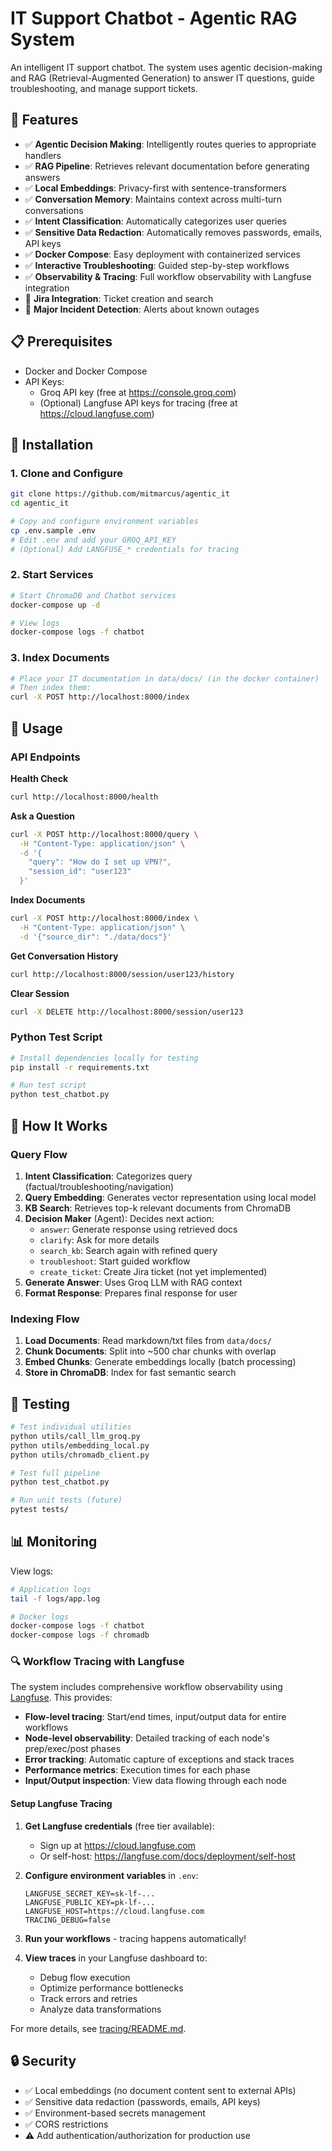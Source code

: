 # IT Support Chatbot - Agentic RAG System

An intelligent IT support chatbot.
The system uses agentic decision-making and RAG (Retrieval-Augmented Generation) to answer IT questions, guide troubleshooting, and manage support tickets.

## 🚀 Features

- ✅ **Agentic Decision Making**: Intelligently routes queries to appropriate handlers
- ✅ **RAG Pipeline**: Retrieves relevant documentation before generating answers
- ✅ **Local Embeddings**: Privacy-first with sentence-transformers
- ✅ **Conversation Memory**: Maintains context across multi-turn conversations
- ✅ **Intent Classification**: Automatically categorizes user queries
- ✅ **Sensitive Data Redaction**: Automatically removes passwords, emails, API keys
- ✅ **Docker Compose**: Easy deployment with containerized services
- ✅ **Interactive Troubleshooting**: Guided step-by-step workflows
- ✅ **Observability & Tracing**: Full workflow observability with Langfuse integration
- 🚧 **Jira Integration**: Ticket creation and search
- 🚧 **Major Incident Detection**: Alerts about known outages

## 📋 Prerequisites

- Docker and Docker Compose
- API Keys:
  - Groq API key (free at https://console.groq.com)
  - (Optional) Langfuse API keys for tracing (free at https://cloud.langfuse.com)

## 🔧 Installation

### 1. Clone and Configure

```bash
git clone https://github.com/mitmarcus/agentic_it
cd agentic_it

# Copy and configure environment variables
cp .env.sample .env
# Edit .env and add your GROQ_API_KEY
# (Optional) Add LANGFUSE_* credentials for tracing
```

### 2. Start Services

```bash
# Start ChromaDB and Chatbot services
docker-compose up -d

# View logs
docker-compose logs -f chatbot
```

### 3. Index Documents

```bash
# Place your IT documentation in data/docs/ (in the docker container)
# Then index them:
curl -X POST http://localhost:8000/index
```

## 📝 Usage

### API Endpoints

**Health Check**

```bash
curl http://localhost:8000/health
```

**Ask a Question**

```bash
curl -X POST http://localhost:8000/query \
  -H "Content-Type: application/json" \
  -d '{
    "query": "How do I set up VPN?",
    "session_id": "user123"
  }'
```

**Index Documents**

```bash
curl -X POST http://localhost:8000/index \
  -H "Content-Type: application/json" \
  -d '{"source_dir": "./data/docs"}'
```

**Get Conversation History**

```bash
curl http://localhost:8000/session/user123/history
```

**Clear Session**

```bash
curl -X DELETE http://localhost:8000/session/user123
```

### Python Test Script

```bash
# Install dependencies locally for testing
pip install -r requirements.txt

# Run test script
python test_chatbot.py
```

## 🎯 How It Works

### Query Flow

1. **Intent Classification**: Categorizes query (factual/troubleshooting/navigation)
2. **Query Embedding**: Generates vector representation using local model
3. **KB Search**: Retrieves top-k relevant documents from ChromaDB
4. **Decision Maker** (Agent): Decides next action:
   - `answer`: Generate response using retrieved docs
   - `clarify`: Ask for more details
   - `search_kb`: Search again with refined query
   - `troubleshoot`: Start guided workflow
   - `create_ticket`: Create Jira ticket (not yet implemented)
5. **Generate Answer**: Uses Groq LLM with RAG context
6. **Format Response**: Prepares final response for user

### Indexing Flow

1. **Load Documents**: Read markdown/txt files from `data/docs/`
2. **Chunk Documents**: Split into ~500 char chunks with overlap
3. **Embed Chunks**: Generate embeddings locally (batch processing)
4. **Store in ChromaDB**: Index for fast semantic search

## 🧪 Testing

```bash
# Test individual utilities
python utils/call_llm_groq.py
python utils/embedding_local.py
python utils/chromadb_client.py

# Test full pipeline
python test_chatbot.py

# Run unit tests (future)
pytest tests/
```

## 📊 Monitoring

View logs:

```bash
# Application logs
tail -f logs/app.log

# Docker logs
docker-compose logs -f chatbot
docker-compose logs -f chromadb
```

### 🔍 Workflow Tracing with Langfuse

The system includes comprehensive workflow observability using [Langfuse](https://langfuse.com/). This provides:

- **Flow-level tracing**: Start/end times, input/output data for entire workflows
- **Node-level observability**: Detailed tracking of each node's prep/exec/post phases
- **Error tracking**: Automatic capture of exceptions and stack traces
- **Performance metrics**: Execution times for each phase
- **Input/Output inspection**: View data flowing through each node

#### Setup Langfuse Tracing

1. **Get Langfuse credentials** (free tier available):

   - Sign up at https://cloud.langfuse.com
   - Or self-host: https://langfuse.com/docs/deployment/self-host

2. **Configure environment variables** in `.env`:

   ```env
   LANGFUSE_SECRET_KEY=sk-lf-...
   LANGFUSE_PUBLIC_KEY=pk-lf-...
   LANGFUSE_HOST=https://cloud.langfuse.com
   TRACING_DEBUG=false
   ```

3. **Run your workflows** - tracing happens automatically!

4. **View traces** in your Langfuse dashboard to:
   - Debug flow execution
   - Optimize performance bottlenecks
   - Track errors and retries
   - Analyze data transformations

For more details, see [tracing/README.md](tracing/README.md).

## 🔒 Security

- ✅ Local embeddings (no document content sent to external APIs)
- ✅ Sensitive data redaction (passwords, emails, API keys)
- ✅ Environment-based secrets management
- ✅ CORS restrictions
- ⚠️ Add authentication/authorization for production use
